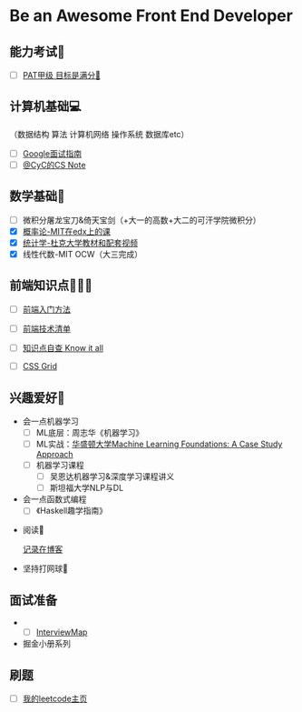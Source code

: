 # Be an Awesome Front End Developer

## 能力考试📜

- [ ] [PAT甲级 目标是满分💯](https://github.com/merelydust/PAT-Advanced-Level)

## 计算机基础💻

（数据结构 算法 计算机网络 操作系统 数据库etc）
- [ ] [Google面试指南](https://github.com/merelydust/coding-interview-university/blob/master/translations/README-cn.md)
- [ ] [@CyC的CS Note](https://github.com/CyC2018/CS-Notes)

## 数学基础🎲

- [ ] 微积分屠龙宝刀&倚天宝剑（+大一的高数+大二的可汗学院微积分）
- [x] [概率论-MIT在edx上的课](https://courses.edx.org/courses/course-v1:MITx+6.041x_4+1T2017/course/)
- [x] [统计学-杜克大学教材和配套视频](https://www.openintro.org/stat/textbook.php?stat_book=os)
- [X] 线性代数-MIT OCW（大三完成）

## 前端知识点👩🏻‍💻

- [ ] [前端入门方法](https://github.com/qiu-deqing/FE-learning)
- [ ] [前端技术清单](https://alienzhou.github.io/frontend-tech-list/)
- [ ] [知识点自查 Know it all](https://alienzhou.github.io/frontend-tech-list/)

- [ ] [CSS Grid](https://courses.wesbos.com/account/access/5cdd182085f96c03c1e44c53)

## 兴趣爱好🥳

- 会一点机器学习
  - [ ] ML底层：周志华《机器学习》
  - [ ] ML实战：[华盛顿大学Machine Learning Foundations: A Case Study Approach](https://www.coursera.org/learn/ml-foundations/home/welcome)
  - [ ] 机器学习课程
    - [ ] 吴恩达机器学习&深度学习课程讲义
    - [ ] 斯坦福大学NLP与DL
- 会一点函数式编程
  - [ ] 《Haskell趣学指南》

* 阅读📖

  [记录在博客](https://merelydust.github.io/)
  
* 坚持打网球🎾

## 面试准备

- - [ ] [InterviewMap](https://yuchengkai.cn/docs/zh/)
- 掘金小册系列

## 刷题

- [ ] [我的leetcode主页](https://leetcode.com/shadowww/)
